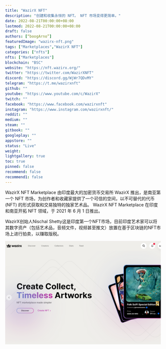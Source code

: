 ```yaml
---
title: "WazirX NFT"
description: "创建和收集永恒的 NFT。 NFT 市场变得更简单。"
date: 2022-08-21T00:00:00+08:00
lastmod: 2022-08-21T00:00:00+08:00
draft: false
authors: [“boogArno”]
featuredImage: "wazirx-nft.png"
tags: ["Marketplaces","WazirX NFT"]
categories: ["nfts"]
nfts: ["Marketplaces"]
blockchain: "BSC"
website: "https://nft.wazirx.org/"
twitter: "https://twitter.com/WazirXNFT"
discord: "https://discord.gg/WjWr7QDvMY"
telegram: "https://t.me/wazirxnft"
github: ""
youtube: "https://www.youtube.com/c/WazirX"
twitch: ""
facebook: "https://www.facebook.com/wazirxnft"
instagram: "https://www.instagram.com/wazirxnft/"
reddit: ""
medium: ""
steam: ""
gitbook: ""
googleplay: ""
appstore: ""
status: "Live"
weight: 
lightgallery: true
toc: true
pinned: false
recommend: false
recommend1: false
---
```

WazirX NFT Marketplace 由印度最大的加密货币交易所 WazirX 推出，是南亚第一个 NFT 市场，为创作者和收藏家提供了一个可信的空间，以不可替代的代币 (NFT) 的形式获取和交易独特的独家艺术品。 WazirX NFT Marketplace 在印度和南亚开拓 NFT 领域，于 2021 年 6 月 1 日推出。

WazirX创始人Nischal Shetty这是印度第一个NFT市场，目前印度艺术家可以将其数字资产（包括艺术品，音频文件，视频甚至推文）放置在基于区块链的NFT市场上进行拍卖，以赚取版税。

![wazirxnft-dapp-marketplaces-bsc-image1_8223a15f648b2009b7d36319a69a343c](wazirxnft-dapp-marketplaces-bsc-image1_8223a15f648b2009b7d36319a69a343c.png)